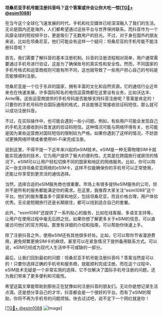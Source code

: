 **坦桑尼亚手机号能注册抖音吗？这个答案或许会让你大吃一惊[[TG💪+ @esim1088](https://t.me/s/esim1088)]**

在当今这个全球化飞速发展的时代，手机和社交媒体已经深深融入了我们的生活。无论是国内还是海外，人们都希望通过这些平台与世界保持联系。而抖音作为一个风靡全球的短视频平台，更是吸引了无数用户的目光。不过，对于身在国外的朋友来说，比如在坦桑尼亚，他们可能会有这样一个疑问：坦桑尼亚的手机号能不能注册抖音呢？

首先，我们需要了解抖音的基本注册机制。抖音的注册流程相对简单，用户通常需要通过手机号进行验证，这是为了确保账号的真实性和安全性。然而，不同国家的手机号格式和运营商规则可能有所不同，这也就导致了一些用户担心自己的号码是否能够顺利注册。

坦桑尼亚是一个位于东非的国家，拥有丰富的文化和自然资源。它的通信行业近年来也在快速发展，许多国际知名的电信运营商都在这里设有业务，比如沃达丰、Airtel等。这些运营商提供的手机号码是否能够支持抖音注册呢？答案是肯定的！只要你的手机号码符合国际通用的格式，并且能够正常接收验证码短信，那么就可以成功注册抖音。

不过，在实际操作中，也可能会遇到一些小问题。例如，有些用户可能会发现自己的手机无法接收到抖音发送的验证码短信。这种情况可能与网络环境有关，也可能是因为某些运营商对国际短信的限制较为严格。如果你遇到了这样的情况，不妨尝试更换网络环境或者使用Wi-Fi来完成注册。

说到这里，不得不提一下近年来兴起的eSIM技术。eSIM是一种无需物理SIM卡就能实现通信的技术，它为用户提供了极大的便利性。尤其是在跨国旅行或居住的情况下，eSIM可以让用户轻松切换不同的国家和地区的网络服务。比如，你可以购买一张支持坦桑尼亚网络的eSIM卡，这样不仅能确保你的手机号可以正常使用，还能让你享受到更灵活的通信选择。

当然，选择合适的eSIM服务商也很重要。市场上有很多提供eSIM服务的公司，但并不是所有的服务都能满足你的需求。在这里，我推荐大家关注“esim1088”这个平台。他们的服务覆盖多个国家和地区，包括坦桑尼亚，而且价格合理，用户体验优秀。无论是短期旅行还是长期居住，都可以找到适合自己的套餐。

此外，“esim1088”还提供了一系列贴心的服务，比如在线客服、多语言支持等，让用户在使用过程中毫无后顾之忧。如果你想了解更多关于eSIM的信息，可以直接访问他们的官方网站，那里有详细的介绍和指南，可以帮助你快速上手。

除了注册抖音之外，使用eSIM还有其他很多好处。比如，它可以帮你节省漫游费用，避免频繁更换SIM卡的麻烦，甚至可以在紧急情况下提供备用联系方式。可以说，eSIM已经成为现代人生活中不可或缺的一部分。

最后，让我们回到最初的问题：坦桑尼亚手机号能注册抖音吗？答案当然是可以的！只要你选择正确的手机号和服务商，就能顺利完成注册。而在这个过程中，eSIM技术无疑是一个非常实用的选择。它不仅解决了国际手机号注册的问题，还为我们带来了更多便利和可能性。

希望这篇文章能帮助到那些正在犹豫如何注册抖音的朋友们。无论你是想记录生活点滴，还是想分享自己的才华，抖音都会是一个很好的平台。而有了eSIM的帮助，你将不再为手机号的问题烦恼。快去试试吧，说不定下一个网红就是你！

[[TG💪+ @esim1088](https://t.me/s/esim1088) ![Image](https://i.postimg.cc/4NQfJmqS/Snipaste-2025-05-13-00-14-12.png)]